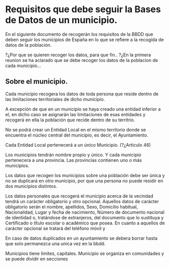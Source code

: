 # Requisitos que debe seguir la Bases de Datos de un municipio.

En el siguiente documento de recogerán los requisitos de la BBDD que deben seguir los municipios de España en lo que se refiere a la recogida de datos de la población.

?¿Por que se quieren recoger los datos, para que fin..
?¿En la primera reunion se ha aclarado que se debe recoger los datos de la poblacion de cada municipio...

## Sobre el municipio.

Cada municipio recogera los datos de toda persona que reside dentro de las limitaciones territoriales de dicho municipio.

A excepción de que en un municipio se haya creado una entidad inferior a el, en dicho caso se asignarán las limitaciones de esas entidades y recogerá en ella la población que recide dentro de su territrio.

No se podrá crear un Entidad Local en el mismo territorio donde se encuentra el núcleo central del municipio, es decir, el Ayuntamiento.

Cada Entidad Local pertenecerá a un único Municipio. (?¿Articulo 46)

Los municipios tendrán nombre propio y único. Y cada municipio pertenecera a una provincia. Las provincias contienen uno o más municipios.

Los datos que recogen los municipios sobre una población debe ser única y no se duplicará en otro municipio, por que una persona no puede residir en dos municipios distintos.

Los datos personales que recogerá el municipio acerca de la vecindad tendrá un carácter obligatorio y otro opcional. Aquellos datos de carácter obligatorio serán el nombre, apellidos, Sexo, Domicilio habitual, Nacionalidad, Lugar y fecha de nacimiento,  Número  de  documento  nacional  de  identidad  o,  tratándose  de  extranjeros,  del documento que lo sustituya y Certificado o título escolar o académico que posea. En cuanto a aquellos de carácter opcional se tratará del teléfono móvil y 


En caso de datos duplicados en un ayuntamiento se debera borrar hasta que solo permanezca una unica vez en la bbdd.


Municipios tiene limites, capitales.
Municipio se organiza en comunidades y se puede dividir en secciones
